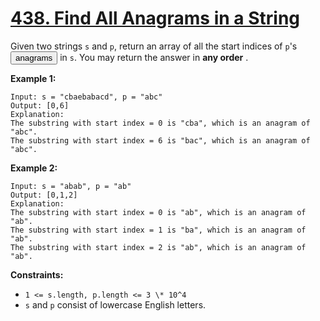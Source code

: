 # [438. Find All Anagrams in a String](https://leetcode.com/problems/find-all-anagrams-in-a-string/description/)

Given two strings `s` and `p`, return an array of all the start indices of `p`'s
<button type="button" aria-haspopup="dialog" aria-expanded="false" aria-controls="radix-:rs:" data-state="closed" class="">anagrams</button>
in `s`. You may return the answer in **any order** .

**Example 1:**

```
Input: s = "cbaebabacd", p = "abc"
Output: [0,6]
Explanation:
The substring with start index = 0 is "cba", which is an anagram of "abc".
The substring with start index = 6 is "bac", which is an anagram of "abc".
```

**Example 2:**

```
Input: s = "abab", p = "ab"
Output: [0,1,2]
Explanation:
The substring with start index = 0 is "ab", which is an anagram of "ab".
The substring with start index = 1 is "ba", which is an anagram of "ab".
The substring with start index = 2 is "ab", which is an anagram of "ab".
```

**Constraints:**

- `1 <= s.length, p.length <= 3 \* 10^4`
- `s` and `p` consist of lowercase English letters.
